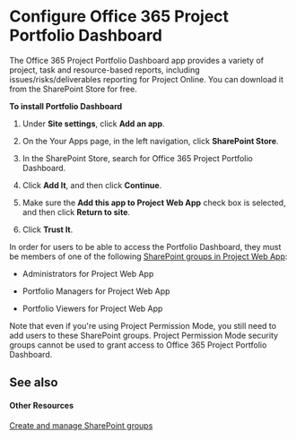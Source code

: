 
# Configure Office 365 Project Portfolio Dashboard

The Office 365 Project Portfolio Dashboard app provides a variety of project, task and resource-based reports, including issues/risks/deliverables reporting for Project Online. You can download it from the SharePoint Store for free.
  
    
    

 **To install Portfolio Dashboard**
1. Under **Site settings**, click **Add an app**.
    
  
2. On the Your Apps page, in the left navigation, click **SharePoint Store**.
    
  
3. In the SharePoint Store, search for Office 365 Project Portfolio Dashboard.
    
  
4. Click **Add It**, and then click **Continue**.
    
  
5. Make sure the **Add this app to Project Web App** check box is selected, and then click **Return to site**.
    
  
6. Click **Trust It**.
    
  
In order for users to be able to access the Portfolio Dashboard, they must be members of one of the following  [SharePoint groups in Project Web App](212275d0-a32b-4560-97c5-1499616b8787.md):
- Administrators for Project Web App
    
  
- Portfolio Managers for Project Web App
    
  
- Portfolio Viewers for Project Web App
    
  
Note that even if you're using Project Permission Mode, you still need to add users to these SharePoint groups. Project Permission Mode security groups cannot be used to grant access to Office 365 Project Portfolio Dashboard.
## See also


#### Other Resources


  
    
    
 [Create and manage SharePoint groups](http://technet.microsoft.com/library/b1e3cd23-1a78-4264-9284-87fed7282048%28Office.14%29.aspx#__toc340230103)